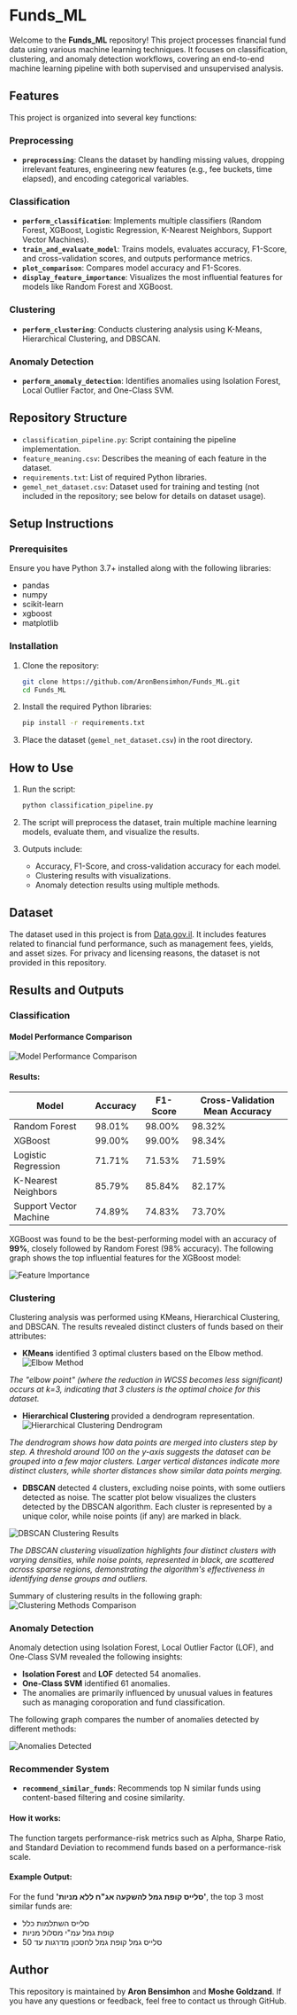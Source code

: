 # Funds_ML

Welcome to the **Funds_ML** repository! This project processes financial fund data using various machine learning techniques. It focuses on classification, clustering, and anomaly detection workflows, covering an end-to-end machine learning pipeline with both supervised and unsupervised analysis.

## Features

This project is organized into several key functions:

### Preprocessing

- **`preprocessing`**: Cleans the dataset by handling missing values, dropping irrelevant features, engineering new features (e.g., fee buckets, time elapsed), and encoding categorical variables.

### Classification

- **`perform_classification`**: Implements multiple classifiers (Random Forest, XGBoost, Logistic Regression, K-Nearest Neighbors, Support Vector Machines).
- **`train_and_evaluate_model`**: Trains models, evaluates accuracy, F1-Score, and cross-validation scores, and outputs performance metrics.
- **`plot_comparison`**: Compares model accuracy and F1-Scores.
- **`display_feature_importance`**: Visualizes the most influential features for models like Random Forest and XGBoost.

### Clustering

- **`perform_clustering`**: Conducts clustering analysis using K-Means, Hierarchical Clustering, and DBSCAN.

### Anomaly Detection

- **`perform_anomaly_detection`**: Identifies anomalies using Isolation Forest, Local Outlier Factor, and One-Class SVM.

## Repository Structure

- `classification_pipeline.py`: Script containing the pipeline implementation.
- `feature_meaning.csv`: Describes the meaning of each feature in the dataset.
- `requirements.txt`: List of required Python libraries.
- `gemel_net_dataset.csv`: Dataset used for training and testing (not included in the repository; see below for details on dataset usage).

## Setup Instructions

### Prerequisites

Ensure you have Python 3.7+ installed along with the following libraries:

- pandas
- numpy
- scikit-learn
- xgboost
- matplotlib

### Installation

1. Clone the repository:

   ```bash
   git clone https://github.com/AronBensimhon/Funds_ML.git
   cd Funds_ML
   ```

2. Install the required Python libraries:

   ```bash
   pip install -r requirements.txt
   ```

3. Place the dataset (`gemel_net_dataset.csv`) in the root directory.

## How to Use

1. Run the script:

   ```bash
   python classification_pipeline.py
   ```

2. The script will preprocess the dataset, train multiple machine learning models, evaluate them, and visualize the results.

3. Outputs include:
   - Accuracy, F1-Score, and cross-validation accuracy for each model.
   - Clustering results with visualizations.
   - Anomaly detection results using multiple methods.

## Dataset

The dataset used in this project is from [Data.gov.il](https://info.data.gov.il/home/). It includes features related to financial fund performance, such as management fees, yields, and asset sizes. For privacy and licensing reasons, the dataset is not provided in this repository.

## Results and Outputs

### Classification
#### Model Performance Comparison

![Model Performance Comparison](graph_results/models_comparison.png)

#### Results:
| Model                  | Accuracy | F1-Score | Cross-Validation Mean Accuracy |
|------------------------|----------|----------|---------------------------------|
| Random Forest          | 98.01%   | 98.00%   | 98.32%                         |
| XGBoost                | 99.00%   | 99.00%   | 98.34%                         |
| Logistic Regression    | 71.71%   | 71.53%   | 71.59%                         |
| K-Nearest Neighbors    | 85.79%   | 85.84%   | 82.17%                         |
| Support Vector Machine | 74.89%   | 74.83%   | 73.70%                         |



XGBoost was found to be the best-performing model with an accuracy of **99%**, closely followed by Random Forest (98% accuracy).
The following graph shows the top influential features for the XGBoost model:

![Feature Importance](graph_results/feature_importance.png)

### Clustering

Clustering analysis was performed using KMeans, Hierarchical Clustering, and DBSCAN. The results revealed distinct clusters of funds based on their attributes:

- **KMeans** identified 3 optimal clusters based on the Elbow method.
![Elbow Method](graph_results/elbow_method_res.png)

*The "elbow point" (where the reduction in WCSS becomes less significant) occurs at k=3, indicating that 3 clusters is the optimal* *choice for this dataset.*

- **Hierarchical Clustering** provided a dendrogram representation.
![Hierarchical Clustering Dendrogram](graph_results/hierarchical_dendrogram.png)

*The dendrogram shows how data points are merged into clusters step by step.*
*A threshold around 100 on the y-axis suggests the dataset can be grouped into a few major clusters.*
*Larger vertical distances indicate more distinct clusters, while shorter distances show similar data points merging.*

- **DBSCAN** detected 4 clusters, excluding noise points, with some outliers detected as noise.
The scatter plot below visualizes the clusters detected by the DBSCAN algorithm. Each cluster is represented by a unique color, while noise points (if any) are marked in black.

![DBSCAN Clustering Results](graph_results/dbscan_clusters.png)

*The DBSCAN clustering visualization highlights four distinct clusters with varying densities, while noise points, represented*
*in black, are scattered across sparse regions, demonstrating the algorithm's effectiveness in identifying dense groups and outliers.*

Summary of clustering results in the following graph:
![Clustering Methods Comparison](graph_results/clusters_comparison.png)

### Anomaly Detection

Anomaly detection using Isolation Forest, Local Outlier Factor (LOF), and One-Class SVM revealed the following insights:
- **Isolation Forest** and **LOF** detected 54 anomalies.
- **One-Class SVM** identified 61 anomalies.
- The anomalies are primarily influenced by unusual values in features such as managing coroporation and fund classification.

The following graph compares the number of anomalies detected by different methods:

![Anomalies Detected](graph_results/anomalies_res.png)

### Recommender System
- **`recommend_similar_funds`**: Recommends top N similar funds using content-based filtering and cosine similarity.

#### How it works:
The function targets performance-risk metrics such as Alpha, Sharpe Ratio, and Standard Deviation to recommend funds based on a performance-risk scale.

#### Example Output:
For the fund **'סלייס קופת גמל להשקעה אג"ח ללא מניות'**, the top 3 most similar funds are:
- סלייס השתלמות כלל
- קופת גמל עמ"י מסלול מניות
- סלייס גמל קופת גמל לחסכון מדרגות עד 50
## Author

This repository is maintained by **Aron Bensimhon** and **Moshe Goldzand**. If you have any questions or feedback, feel free to contact us through GitHub.

